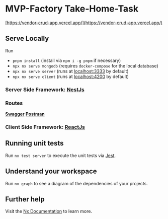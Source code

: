 # MVP-Factory Take-Home-Task

[https://vendor-crud-app.vercel.app/](https://vendor-crud-app.vercel.app/)

## Serve Locally

Run
- `pnpm install` (install via `npm i -g pnpm` if necessary)
- `npx nx serve mongodb` (requires `docker-compose` for the local database)
- `npx nx serve server` (runs at [localhost:3333](http://localhost:3333) by default)
- `npx nx serve client` (runs at [localhost:4200](http://localhost:4200) by default)

### Server Side Framework: [NestJs](https://nestjs.com/)

### Routes

**[Swagger](https://vendor-crud-app.herokuapp.com/api/static/index.html)**
**[Postman](https://www.postman.com/marcroemmelt/workspace/mvp-factory-take-home-task)**

### Client Side Framework: [ReactJs](https://reactjs.org/)

## Running unit tests

Run `nx test server` to execute the unit tests via [Jest](https://jestjs.io).

## Understand your workspace

Run `nx graph` to see a diagram of the dependencies of your projects.

## Further help

Visit the [Nx Documentation](https://nx.dev) to learn more.
